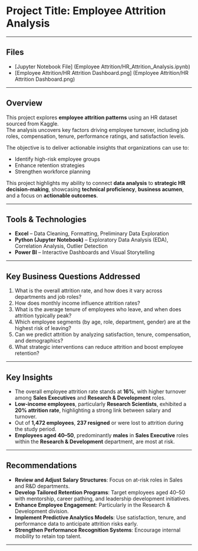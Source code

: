 # Project Title: Employee Attrition Analysis

---

## Files

- [Jupyter Notebook File] (Employee Attrition/HR_Attrition_Analysis.ipynb)
- [Employee Attrition/HR Attrition Dashboard.png] (Employee Attrition/HR Attrition Dashboard.png) 

---

## Overview

This project explores **employee attrition patterns** using an HR dataset sourced from Kaggle.  
The analysis uncovers key factors driving employee turnover, including job roles, compensation, tenure, performance ratings, and satisfaction levels.

The objective is to deliver actionable insights that organizations can use to:

- Identify high-risk employee groups
- Enhance retention strategies
- Strengthen workforce planning

This project highlights my ability to connect **data analysis** to **strategic HR decision-making**, showcasing **technical proficiency**, **business acumen**, and a focus on **actionable outcomes**.

---

## Tools & Technologies

- **Excel** – Data Cleaning, Formatting, Preliminary Data Exploration
- **Python (Jupyter Notebook)** – Exploratory Data Analysis (EDA), Correlation Analysis, Outlier Detection
- **Power BI** – Interactive Dashboards and Visual Storytelling

---

##  Key Business Questions Addressed

1. What is the overall attrition rate, and how does it vary across departments and job roles?
2. How does monthly income influence attrition rates?
3. What is the average tenure of employees who leave, and when does attrition typically peak?
4. Which employee segments (by age, role, department, gender) are at the highest risk of leaving?
5. Can we predict attrition by analyzing satisfaction, tenure, compensation, and demographics?
6. What strategic interventions can reduce attrition and boost employee retention?

---

##  Key Insights

- The overall employee attrition rate stands at **16%**, with higher turnover among **Sales Executives** and **Research & Development** roles.
- **Low-income employees**, particularly **Research Scientists**, exhibited a **20% attrition rate**, highlighting a strong link between salary and turnover.
- Out of **1,472 employees**, **237 resigned** or were lost to attrition during the study period.
- **Employees aged 40–50**, predominantly **males** in **Sales Executive** roles within the **Research & Development** department, are most at risk.

---

##  Recommendations

- **Review and Adjust Salary Structures**: Focus on at-risk roles in Sales and R&D departments.
- **Develop Tailored Retention Programs**: Target employees aged 40–50 with mentorship, career pathing, and leadership development initiatives.
- **Enhance Employee Engagement**: Particularly in the Research & Development division.
- **Implement Predictive Analytics Models**: Use satisfaction, tenure, and performance data to anticipate attrition risks early.
- **Strengthen Performance Recognition Systems**: Encourage internal mobility to retain top talent.

---

